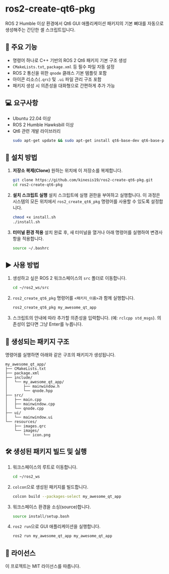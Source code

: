 # ros2-create-qt6-pkg

ROS 2 Humble 이상 환경에서 Qt6 GUI 애플리케이션 패키지의 기본 뼈대를 자동으로 생성해주는 간단한 셸 스크립트입니다.

## 🌟 주요 기능

* 명령어 하나로 C++ 기반의 ROS 2 Qt6 패키지 기본 구조 생성
* `CMakeLists.txt`, `package.xml` 등 필수 파일 자동 설정
* ROS 2 통신을 위한 `qnode` 클래스 기본 템플릿 포함
* 아이콘 리소스(`.qrc`) 및 `.ui` 파일 관리 구조 포함
* 패키지 생성 시 의존성을 대화형으로 간편하게 추가 가능

## 💻 요구사항

* Ubuntu 22.04 이상
* ROS 2 Humble Hawksbill 이상
* Qt6 관련 개발 라이브러리
    ```bash
    sudo apt-get update && sudo apt-get install qt6-base-dev qt6-base-private-dev
    ```

## 🚀 설치 방법

1.  **저장소 복제(Clone)**
    원하는 위치에 이 저장소를 복제합니다.
    ```bash
    git clone https://github.com/kinesis19/ros2-create-qt6-pkg.git
    cd ros2-create-qt6-pkg
    ```

2.  **설치 스크립트 실행**
    설치 스크립트에 실행 권한을 부여하고 실행합니다. 이 과정은 시스템의 모든 위치에서 `ros2_create_qt6_pkg` 명령어를 사용할 수 있도록 설정합니다.
    ```bash
    chmod +x install.sh
    ./install.sh
    ```

3.  **터미널 환경 적용**
    설치 완료 후, 새 터미널을 열거나 아래 명령어를 실행하여 변경사항을 적용합니다.
    ```bash
    source ~/.bashrc
    ```

## ▶️ 사용 방법

1.  생성하고 싶은 ROS 2 워크스페이스의 `src` 폴더로 이동합니다.
    ```bash
    cd ~/ros2_ws/src
    ```

2.  `ros2_create_qt6_pkg` 명령어를 `<패키지_이름>`과 함께 실행합니다.
    ```bash
    ros2_create_qt6_pkg my_awesome_qt_app
    ```

3.  스크립트의 안내에 따라 추가할 의존성을 입력합니다. (예: `rclcpp std_msgs`). 의존성이 없다면 그냥 Enter를 누릅니다.

## 📁 생성되는 패키지 구조

명령어를 실행하면 아래와 같은 구조의 패키지가 생성됩니다.
```
my_awesome_qt_app/
├── CMakeLists.txt
├── package.xml
├── include/
│   └── my_awesome_qt_app/
│       ├── mainwindow.h
│       └── qnode.hpp
├── src/
│   ├── main.cpp
│   ├── mainwindow.cpp
│   └── qnode.cpp
├── ui/
│   └── mainwindow.ui
└── resources/
    ├── images.qrc
    └── images/
        └── icon.png
```

## 🛠️ 생성된 패키지 빌드 및 실행

1.  워크스페이스의 루트로 이동합니다.
    ```bash
    cd ~/ros2_ws
    ```
2.  `colcon`으로 생성된 패키지를 빌드합니다.
    ```bash
    colcon build --packages-select my_awesome_qt_app
    ```
3.  워크스페이스 환경을 소싱(source)합니다.
    ```bash
    source install/setup.bash
    ```
4.  `ros2 run`으로 GUI 애플리케이션을 실행합니다.
    ```bash
    ros2 run my_awesome_qt_app my_awesome_qt_app
    ```

## 📜 라이선스

이 프로젝트는 MIT 라이선스를 따릅니다.